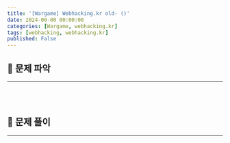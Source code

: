 ```yaml
---
title: '[Wargame] Webhacking.kr old- ()'
date: 2024-00-00 00:00:00
categories: [Wargame, webhacking.kr]
tags: [webhacking, webhacking.kr]
published: False
---
```


## 🚩 문제 파악

---



<br><br>


## 🚩 문제 풀이

---

